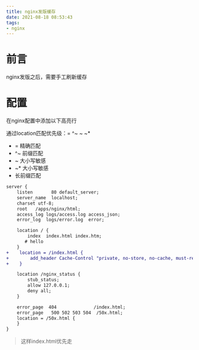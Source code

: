 ```yaml
---
title: nginx发版缓存
date: 2021-08-18 08:53:43
tags:
- nginx
---
```


# 前言

nginx发版之后，需要手工刷新缓存



<!--more-->
# 配置

在nginx配置中添加以下高亮行

通过location匹配优先级：= ^~ ~ ~*

- = 精确匹配
- ^~ 前缀匹配
- ~ 大小写敏感
- ~* 大小写敏感
- 长前缀匹配

```diff
server {
    listen       80 default_server;
    server_name  localhost;
    charset utf-8; 
    root   /apps/nginx/html;
    access_log logs/access.log access_json;
    error_log  logs/error.log  error;

    location / {
        index  index.html index.htm;
       # hello 
    }
+    location = /index.html {
+        add_header Cache-Control "private, no-store, no-cache, must-revalidate, proxy-revalidate";
+    }

    location /nginx_status {
        stub_status;
        allow 127.0.0.1;
        deny all;
    }

    error_page  404              /index.html;
    error_page   500 502 503 504  /50x.html;
    location = /50x.html {
    }
}
```

> 这样index.html优先走
